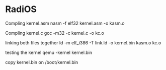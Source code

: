 # RadiOS




Compling kernel.asm
nasm -f elf32 kernel.asm -o kasm.o

Compling kernel.c
gcc -m32 -c kernel.c -o kc.o

linking both files together
ld -m elf_i386 -T link.ld -o kernel.bin kasm.o kc.o

testing the kernel
qemu -kernel kernel.bin

copy kernel.bin on /boot/kernel.bin
